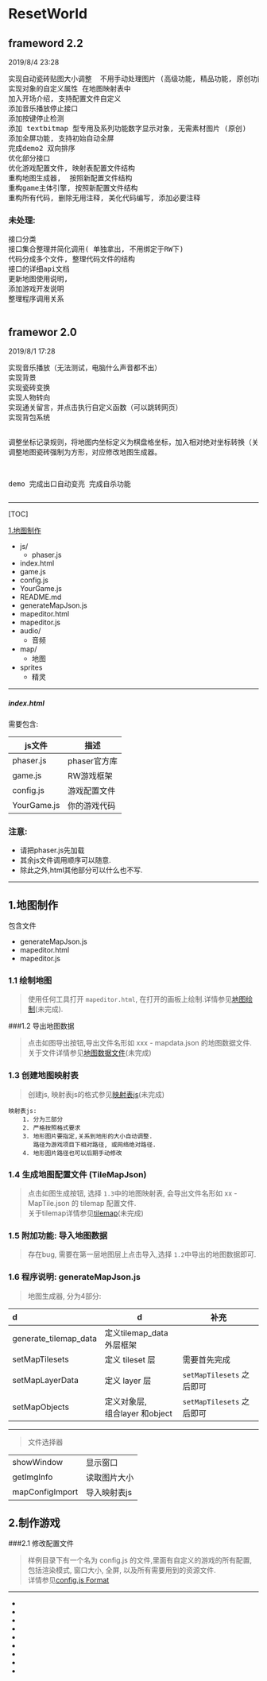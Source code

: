 # ResetWorld

## frameword 2.2 
2019/8/4 23:28

<pre>
实现自动瓷砖贴图大小调整  不用手动处理图片 (高级功能, 精品功能, 原创功能)
实现对象的自定义属性 在地图映射表中
加入开场介绍, 支持配置文件自定义
添加音乐播放停止接口
添加按键停止检测
添加 textbitmap 型专用及系列功能数字显示对象, 无需素材图片 (原创)
添加全屏功能, 支持初始自动全屏
完成demo2 双向排序
优化部分接口
优化游戏配置文件, 映射表配置文件结构
重构地图生成器,  按照新配置文件结构
重构game主体引擎, 按照新配置文件结构
重构所有代码, 删除无用注释, 美化代码编写, 添加必要注释
</pre>
### 未处理:
<pre>
接口分类
接口集合整理并简化调用( 单独拿出, 不用绑定于RW下)
代码分成多个文件, 整理代码文件的结构
接口的详细api文档
更新地图使用说明,
添加游戏开发说明
整理程序调用关系

</pre>


<h2>framewor 2.0</h2>2019/8/1 17:28
<pre>
实现音乐播放（无法测试，电脑什么声音都不出）
实现背景
实现瓷砖变换
实现人物转向
实现通关留言，并点击执行自定义函数（可以跳转网页）
实现背包系统

调整坐标记录规则，将地图内坐标定义为棋盘格坐标，加入相对绝对坐标转换（关联函数已经重构）
调整地图瓷砖强制为方形，对应修改地图生成器。


demo
完成出口自动变亮
完成自杀功能 
</pre>

---


[TOC]

[1.地图制作](#1)

* js/
    * phaser.js 
* index.html
* game.js
* config.js
* YourGame.js
* README.md
* generateMapJson.js
* mapeditor.html
* mapeditor.js
* audio/
    * 音频
* map/
    * 地图
* sprites
    * 精灵

---
##### index.html
需要包含:

| js文件 | 描述 |
|---|---|
|phaser.js| phaser官方库 |
|game.js| RW游戏框架|
|config.js| 游戏配置文件 |
|YourGame.js| 你的游戏代码|   

### 注意:
* 请把phaser.js先加载
* 其余js文件调用顺序可以随意.
* 除此之外,html其他部分可以什么也不写.

---

<h2 id="1">1.地图制作</h2>
包含文件

* generateMapJson.js
* mapeditor.html
* mapeditor.js

### 1.1 绘制地图

>使用任何工具打开 `mapeditor.html`, 在打开的画板上绘制.详情参见[地图绘制]()(未完成).

###1.2 导出地图数据
>点击如图导出按钮,导出文件名形如 xxx - mapdata.json 的地图数据文件.
关于文件详情参见[地图数据文件]()(未完成)

### 1.3 创建地图映射表
>创建js, 映射表js的格式参见[映射表js]()(未完成)

    映射表js: 
        1. 分为三部分
        2. 严格按照格式要求
        3. 地形图片要指定,关系到地形的大小自动调整.
           路径为游戏项目下相对路径, 或网络绝对路径.
        4. 地形图片路径也可以后期手动修改

### 1.4 生成地图配置文件 (TileMapJson)

>点击如图生成按钮, 选择 `1.3`中的地图映射表, 会导出文件名形如 xx - MapTile.json 的 tilemap 配置文件. <br>
关于tilemap详情参见[tilemap]()(未完成)

### 1.5 附加功能: 导入地图数据
> 存在bug, 需要在第一层地图层上点击导入,选择 `1.2`中导出的地图数据即可.

### 1.6 程序说明: generateMapJson.js
> 地图生成器, 分为4部分:

| d| d| 补充|
| :--- | --- | ---|
|generate_tilemap_data|定义tilemap_data 外层框架|
|setMapTilesets| 定义 tileset 层|需要首先完成
|setMapLayerData| 定义 layer 层| `setMapTilesets` 之后即可
|setMapObjects| 定义对象层,<br> 组合layer 和object | `setMapTilesets` 之后即可
---

>文件选择器

|||
| --- | ---|
|showWindow| 显示窗口
|getImgInfo| 读取图片大小|
|mapConfigImport|导入映射表js|


## 2.制作游戏 
###2.1 修改配置文件
>样例目录下有一个名为 config.js 的文件,里面有自定义的游戏的所有配置,包括渲染模式, 窗口大小, 全屏, 以及所有需要用到的资源文件. <br>
详情参见[config.js Format]()




-----
-
-
-
-
-
-
-
-
-
